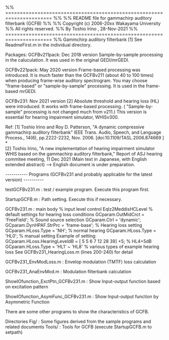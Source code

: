 %% ======================================================================
%%
%% README file for gammachirp auditory filterbank (GCFB)
%%
%% Copyright (c) 2006-20xx  Wakayama University
%% All rights reserved.
%% By Toshio Irino , 28-Nov-2021
%% ======================================================================
%%
Gammchirp auditory filterbank [1]
See ReadmeFirst.m in the individual directory.

Packages:
GCFBv211pack:  Dec 2018 version
	       Sample-by-sample processing in the caluculation.
	       It was used in the original GEDI/mrGEDI.

GCFBv221pack:  May 2020 version 
	       Frame-based processing was introduced. 
	       It is much faster than the GCFBv211 (about 40 to 100 times)
	       when producing frame-wise auditory spectrogram.
	       You may choose "frame-based" or "sample-by-sample" processing.
	       It is used in the frame-based mrGEDI.

GCFBv231:  Nov 2021 version [2]
	       	Absolute threshold and hearing loss (HL) were introduced.
 			It works with frame-based processing.
	       	( "Sample-by-sample" processing is not changed much from v211.)
			This version is essential for hearing impairment simulator, WHISv300.


Ref: 
[1] Toshio Irino and Roy D. Patterson, "A dynamic compressive gammachirp auditory filterbank" IEEE Trans. Audio, Speech, and Language Process., 14(6), pp.2222-2232, Nov. 2006. [doi:10.1109/TASL.2006.874669 ] *			   
[2] Toshio Irino, "A new implementation of hearing impairment simulator WHIS based on the gammachirp auditory filterbank," Report of ASJ hearing commitee meeting, 11 Dec 2021 (Main text in Japanese, with English extended abstract)
--> English document is under preparation.



----------- Programs  (GCFBv231 and probably applicable for the latest version) ----------

testGCFBv231.m :   test / example program. Execute this program first.

StartupGCFB.m :  Path setting. Execute this if necessary.

GCFBv231.m : main body
	% input level control
	Eqlz2MeddisHCLevel
	% default settings for hearing loss conditions
	GCparam.OutMidCrct = 'FreeField'; % Sound source selection
	GCparam.Ctrl = 'dynamic';  
	GCparam.DynHPAF.StrPrc = 'frame-base'; 
	% Hearing loss setting
	GCparam.HLoss.Type = 'NH';   % normal hearing
        GCparam.HLoss.Type = 'HL0'; % manual setting
	       Example of setting:  GCparam.HLoss.HearingLeveldB = [ 5  5  6  7 12 28 39] +5;  % HL4+5dB
        GCparam.HLoss.Type = 'HL1' ~ 'HL8' % various types of example hearing loss
	 	See GCFBv231_HearingLoss.m (lines 200-240) for detail
		
			
       
GCFBv231_EnvModLoss.m :  Envelop modulation (TMTF) loss calculation
	
GCFBv231_AnaEnvMod.m :  Modulation filterbank calculation
	
ShowIOfunction_ExctPtn_GCFBv231.m :  Show Input-output function based on excitation pattern

ShowIOfunction_AsymFunc_GCFBv231.m :  Show Input-output function by Asymmetric Function 

There are some other programs to show the characteristics of GCFB. 

Directories 
	Fig/ :  Some figures derived from the sample programs and related documents
	Tools/ :  Tools for GCFB  (execute StartupGCFB.m to setpath)

